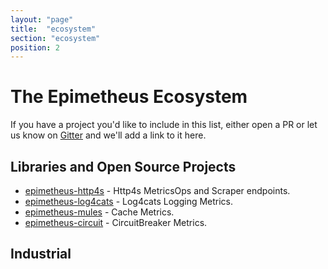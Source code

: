 ```yaml
---
layout: "page"
title:  "ecosystem"
section: "ecosystem"
position: 2
---
```


# The Epimetheus Ecosystem

If you have a project you'd like to include in this list, either open a PR or let us know on [Gitter](https://gitter.im/ChristopherDavenport/epimetheus) and we'll add a link to it here.

## Libraries and Open Source Projects

- [epimetheus-http4s](https://github.com/ChristopherDavenport/epimetheus-http4s) - Http4s MetricsOps and Scraper endpoints.
- [epimetheus-log4cats](https://github.com/ChristopherDavenport/epimetheus-log4cats) - Log4cats Logging Metrics.
- [epimetheus-mules](https://github.com/ChristopherDavenport/epimetheus-mules) - Cache Metrics.
- [epimetheus-circuit](https://github.com/ChristopherDavenport/epimetheus-circuit/) - CircuitBreaker Metrics.

## Industrial
